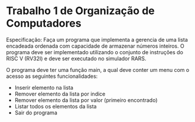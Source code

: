 # Trabalho 1 de Organização de Computadores
Especificação:
Faça um programa que implementa a gerencia de uma lista encadeada ordenada com capacidade de armazenar números inteiros.
O programa deve ser implementado utilizando o conjunto de instruções do RISC V (RV32I) e deve ser executado no simulador RARS.

O programa deve ter uma função main, a qual deve conter um menu com o acesso as seguintes funcionalidades:
- Inserir elemento na lista
- Remover elemento da lista por indice
- Remover elemento da lista por valor (primeiro encontrado)
- Listar todos os elementos da lista
- Sair do programa
